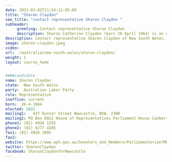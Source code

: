 ```yaml
---
date: 2023-03-02T11:54:12-05:00
title: "Sharon Claydon"
seo_title: "contact representative Sharon Claydon "
subheader:
     greeting: Contact representative Sharon Claydon
     description: Sharon Catherine Claydon (born 26 April 1964) is an Australian politician. She has been a Labor member of the Australian House of Representatives, representing the Division of Newcastle in New South Wales, since September 2013.
description: Contact representative Sharon Claydon of New South Wales. Contact information for Sharon Claydon includes email address, phone number, and mailing address.
image: sharon-claydon.jpeg
video:
url:  /australia/new-south-wales/sharon-claydon/
weight: 1
layout: course_home


####candidate
name: Sharon Claydon
state:	New South Wales
party:	Australian Labor Party
role: Representative
inoffice: current
born:  26-4-1964
elected: 2022
mailing1:	427 Hunter Street Newcastle, NSW, 2300
mailing2: PO Box 6022 House of Representatives Parliament House Canberra ACT 2600
phone1: (02) 4926 1555
phone2: (02) 6277 4285
fax1: (02) 4926 1895
fax2:
website: https://www.aph.gov.au/Senators_and_Members/Parliamentarian?MPID=248181
twitter: SharonClaydon
facebook: SharonClaydonforNewcastle
---
```

